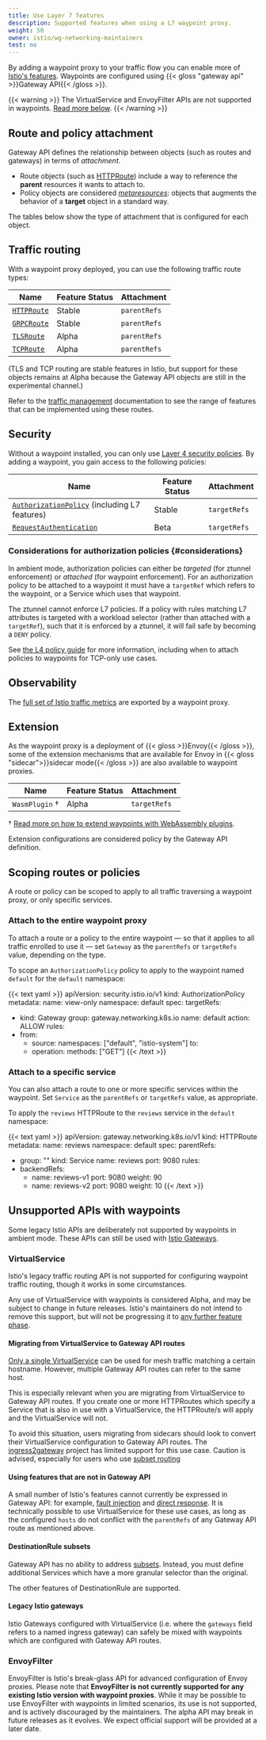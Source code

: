 ```yaml
---
title: Use Layer 7 features
description: Supported features when using a L7 waypoint proxy.
weight: 50
owner: istio/wg-networking-maintainers
test: no
---
```


By adding a waypoint proxy to your traffic flow you can enable more of [Istio's features](/docs/concepts). Waypoints are configured using {{< gloss "gateway api" >}}Gateway API{{< /gloss >}}.

{{< warning >}}
The VirtualService and EnvoyFilter APIs are not supported in waypoints. [Read more below](/docs/ambient/usage/l7-features/#unsupported-apis-with-waypoints).
{{< /warning >}}

## Route and policy attachment

Gateway API defines the relationship between objects (such as routes and gateways) in terms of *attachment*.

* Route objects (such as [HTTPRoute](https://gateway-api.sigs.k8s.io/api-types/httproute/)) include a way to reference the **parent** resources it wants to attach to.
* Policy objects are considered [*metaresources*](https://gateway-api.sigs.k8s.io/geps/gep-713/): objects that augments the behavior of a **target** object in a standard way.

The tables below show the type of attachment that is configured for each object.

## Traffic routing

With a waypoint proxy deployed, you can use the following traffic route types:

|  Name  | Feature Status | Attachment |
| --- | --- | --- |
| [`HTTPRoute`](https://gateway-api.sigs.k8s.io/guides/http-routing/) | Stable | `parentRefs` |
| [`GRPCRoute`](https://gateway-api.sigs.k8s.io/guides/grpc-routing/) | Stable | `parentRefs` |
| [`TLSRoute`](https://gateway-api.sigs.k8s.io/guides/tls) | Alpha | `parentRefs` |
| [`TCPRoute`](https://gateway-api.sigs.k8s.io/guides/tcp/) | Alpha | `parentRefs` |

(TLS and TCP routing are stable features in Istio, but support for these objects remains at Alpha because the Gateway API objects are still in the experimental channel.)

Refer to the [traffic management](/docs/tasks/traffic-management/) documentation to see the range of features that can be implemented using these routes.

## Security

Without a waypoint installed, you can only use [Layer 4 security policies](/docs/ambient/usage/l4-policy/). By adding a waypoint, you gain access to the following policies:

|  Name  | Feature Status | Attachment |
| --- | --- | --- |
| [`AuthorizationPolicy`](/docs/reference/config/security/authorization-policy/) (including L7 features) | Stable | `targetRefs` |
| [`RequestAuthentication`](/docs/reference/config/security/request_authentication/) | Beta | `targetRefs` |

### Considerations for authorization policies {#considerations}

In ambient mode, authorization policies can either be *targeted* (for ztunnel enforcement) or *attached* (for waypoint enforcement). For an authorization policy to be attached to a waypoint it must have a `targetRef` which refers to the waypoint, or a Service which uses that waypoint.

The ztunnel cannot enforce L7 policies. If a policy with rules matching L7 attributes is targeted with a workload selector (rather than attached with a `targetRef`), such that it is enforced by a ztunnel, it will fail safe by becoming a `DENY` policy.

See [the L4 policy guide](/docs/ambient/usage/l4-policy/) for more information, including when to attach policies to waypoints for TCP-only use cases.

## Observability

The [full set of Istio traffic metrics](/docs/reference/config/metrics/) are exported by a waypoint proxy.

## Extension

As the waypoint proxy is a deployment of {{< gloss >}}Envoy{{< /gloss >}}, some of the extension mechanisms that are available for Envoy in {{< gloss "sidecar">}}sidecar mode{{< /gloss >}} are also available to waypoint proxies.

|  Name  | Feature Status | Attachment |
| --- | --- | --- |
| `WasmPlugin` † | Alpha | `targetRefs` |

† [Read more on how to extend waypoints with WebAssembly plugins](/docs/ambient/usage/extend-waypoint-wasm/).

Extension configurations are considered policy by the Gateway API definition.

## Scoping routes or policies

A route or policy can be scoped to apply to all traffic traversing a waypoint proxy, or only specific services.

### Attach to the entire waypoint proxy

To attach a route or a policy to the entire waypoint — so that it applies to all traffic enrolled to use it — set `Gateway` as the `parentRefs` or `targetRefs` value, depending on the type.

To scope an `AuthorizationPolicy` policy to apply to the waypoint named `default` for the `default` namespace:

{{< text yaml >}}
apiVersion: security.istio.io/v1
kind: AuthorizationPolicy
metadata:
  name: view-only
  namespace: default
spec:
  targetRefs:
  - kind: Gateway
    group: gateway.networking.k8s.io
    name: default
  action: ALLOW
  rules:
  - from:
    - source:
        namespaces: ["default", "istio-system"]
    to:
    - operation:
        methods: ["GET"]
{{< /text >}}

### Attach to a specific service

You can also attach a route to one or more specific services within the waypoint. Set `Service` as the `parentRefs` or `targetRefs` value, as appropriate.

To apply the `reviews` HTTPRoute to the `reviews` service in the `default` namespace:

{{< text yaml >}}
apiVersion: gateway.networking.k8s.io/v1
kind: HTTPRoute
metadata:
  name: reviews
  namespace: default
spec:
  parentRefs:
  - group: ""
    kind: Service
    name: reviews
    port: 9080
  rules:
  - backendRefs:
    - name: reviews-v1
      port: 9080
      weight: 90
    - name: reviews-v2
      port: 9080
      weight: 10
{{< /text >}}

## Unsupported APIs with waypoints

Some legacy Istio APIs are deliberately not supported by waypoints in ambient mode.  These APIs can still be used with [Istio Gateways](/docs/tasks/traffic-management/ingress/ingress-control/).

### VirtualService

Istio's legacy traffic routing API is not supported for configuring waypoint traffic routing, though it works in some circumstances.

Any use of VirtualService with waypoints is considered Alpha, and may be subject to change in future releases.
Istio's maintainers do not intend to remove this support, but will not be progressing it to [any further feature phase](/docs/releases/feature-stages).

#### Migrating from VirtualService to Gateway API routes

[Only a single VirtualService](/docs/reference/config/analysis/ist0109/) can be used for mesh traffic matching a certain hostname. However, multiple Gateway API routes can refer to the same host.

This is especially relevant when you are migrating from VirtualService to Gateway API routes. If you create one or more HTTPRoutes which specify a Service that is also in use with a VirtualService, the HTTPRoute/s will apply and the VirtualService will not.

To avoid this situation, users migrating from sidecars should look to convert their VirtualService configuration to Gateway API routes. The [ingress2gateway](https://github.com/kubernetes-sigs/ingress2gateway/) project has limited support for this use case. Caution is advised, especially for users who use [subset routing](/docs/concepts/traffic-management/#destination-rules)

#### Using features that are not in Gateway API

A small number of Istio's features cannot currently be expressed in Gateway API: for example, [fault injection](/docs/tasks/traffic-management/fault-injection/) and [direct response](/docs/reference/config/networking/virtual-service/#HTTPDirectResponse). It is technically possible to use VirtualService for these use cases, as long as the configured `hosts` do not conflict with the `parentRefs` of any Gateway API route as mentioned above.

#### DestinationRule subsets

Gateway API has no ability to address [subsets](/docs/reference/config/networking/destination-rule/#Subset). Instead, you must define additional Services which have a more granular selector than the original.

The other features of DestinationRule are supported.

#### Legacy Istio gateways

Istio Gateways configured with VirtualService (i.e. where the `gateways` field refers to a named ingress gateway) can safely be mixed with waypoints which are configured with Gateway API routes.

### EnvoyFilter

EnvoyFilter is Istio's break-glass API for advanced configuration of Envoy proxies. Please note that **EnvoyFilter is not currently supported for any existing Istio version with waypoint proxies**. While it may be possible to use EnvoyFilter with waypoints in limited scenarios, its use is not supported, and is actively discouraged by the maintainers. The alpha API may break in future releases as it evolves. We expect official support will be provided at a later date.
